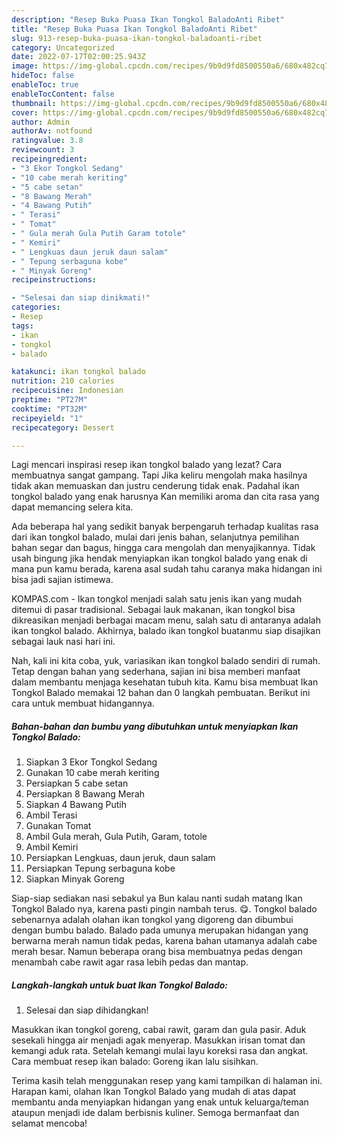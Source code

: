 ```yaml
---
description: "Resep Buka Puasa Ikan Tongkol BaladoAnti Ribet"
title: "Resep Buka Puasa Ikan Tongkol BaladoAnti Ribet"
slug: 913-resep-buka-puasa-ikan-tongkol-baladoanti-ribet
category: Uncategorized
date: 2022-07-17T02:00:25.943Z
image: https://img-global.cpcdn.com/recipes/9b9d9fd8500550a6/680x482cq70/ikan-tongkol-balado-foto-resep-utama.jpg
hideToc: false
enableToc: true
enableTocContent: false
thumbnail: https://img-global.cpcdn.com/recipes/9b9d9fd8500550a6/680x482cq70/ikan-tongkol-balado-foto-resep-utama.jpg
cover: https://img-global.cpcdn.com/recipes/9b9d9fd8500550a6/680x482cq70/ikan-tongkol-balado-foto-resep-utama.jpg
author: Admin
authorAv: notfound
ratingvalue: 3.8
reviewcount: 3
recipeingredient:
- "3 Ekor Tongkol Sedang"
- "10 cabe merah keriting"
- "5 cabe setan"
- "8 Bawang Merah"
- "4 Bawang Putih"
- " Terasi"
- " Tomat"
- " Gula merah Gula Putih Garam totole"
- " Kemiri"
- " Lengkuas daun jeruk daun salam"
- " Tepung serbaguna kobe"
- " Minyak Goreng"
recipeinstructions:

- "Selesai dan siap dinikmati!"
categories:
- Resep
tags:
- ikan
- tongkol
- balado

katakunci: ikan tongkol balado 
nutrition: 210 calories
recipecuisine: Indonesian
preptime: "PT27M"
cooktime: "PT32M"
recipeyield: "1"
recipecategory: Dessert

---
```



Lagi mencari inspirasi resep ikan tongkol balado yang lezat? Cara membuatnya sangat gampang. Tapi Jika keliru mengolah maka hasilnya tidak akan memuaskan dan justru cenderung tidak enak. Padahal ikan tongkol balado yang enak harusnya Kan memiliki aroma dan cita rasa yang dapat memancing selera kita.


Ada beberapa hal yang sedikit banyak berpengaruh terhadap kualitas rasa dari ikan tongkol balado, mulai dari jenis bahan, selanjutnya pemilihan bahan segar dan bagus, hingga cara mengolah dan menyajikannya. Tidak usah bingung jika hendak menyiapkan ikan tongkol balado yang enak di mana pun kamu berada, karena asal sudah tahu caranya maka hidangan ini bisa jadi sajian istimewa.

KOMPAS.com - Ikan tongkol menjadi salah satu jenis ikan yang mudah ditemui di pasar tradisional. Sebagai lauk makanan, ikan tongkol bisa dikreasikan menjadi berbagai macam menu, salah satu di antaranya adalah ikan tongkol balado. Akhirnya, balado ikan tongkol buatanmu siap disajikan sebagai lauk nasi hari ini.


Nah, kali ini kita coba, yuk, variasikan ikan tongkol balado sendiri di rumah. Tetap dengan bahan yang sederhana, sajian ini bisa memberi manfaat dalam membantu menjaga kesehatan tubuh kita. Kamu bisa membuat Ikan Tongkol Balado memakai 12 bahan dan 0 langkah pembuatan. Berikut ini cara untuk membuat hidangannya.

<!--inarticleads1-->

##### Bahan-bahan dan bumbu yang dibutuhkan untuk menyiapkan Ikan Tongkol Balado:

1. Siapkan 3 Ekor Tongkol Sedang
1. Gunakan 10 cabe merah keriting
1. Persiapkan 5 cabe setan
1. Persiapkan 8 Bawang Merah
1. Siapkan 4 Bawang Putih
1. Ambil  Terasi
1. Gunakan  Tomat
1. Ambil  Gula merah, Gula Putih, Garam, totole
1. Ambil  Kemiri
1. Persiapkan  Lengkuas, daun jeruk, daun salam
1. Persiapkan  Tepung serbaguna kobe
1. Siapkan  Minyak Goreng


Siap-siap sediakan nasi sebakul ya Bun kalau nanti sudah matang Ikan Tongkol Balado nya, karena pasti pingin nambah terus. 😋. Tongkol balado sebenarnya adalah olahan ikan tongkol yang digoreng dan dibumbui dengan bumbu balado. Balado pada umunya merupakan hidangan yang berwarna merah namun tidak pedas, karena bahan utamanya adalah cabe merah besar. Namun beberapa orang bisa membuatnya pedas dengan menambah cabe rawit agar rasa lebih pedas dan mantap. 

<!--inarticleads2-->

##### Langkah-langkah untuk buat Ikan Tongkol Balado:


1. Selesai dan siap dihidangkan!

Masukkan ikan tongkol goreng, cabai rawit, garam dan gula pasir. Aduk sesekali hingga air menjadi agak menyerap. Masukkan irisan tomat dan kemangi aduk rata. Setelah kemangi mulai layu koreksi rasa dan angkat. Cara membuat resep ikan balado: Goreng ikan lalu sisihkan. 

Terima kasih telah menggunakan resep yang kami tampilkan di halaman ini. Harapan kami, olahan Ikan Tongkol Balado yang mudah di atas dapat membantu anda menyiapkan hidangan yang enak untuk keluarga/teman ataupun menjadi ide dalam berbisnis kuliner. Semoga bermanfaat dan selamat mencoba!
